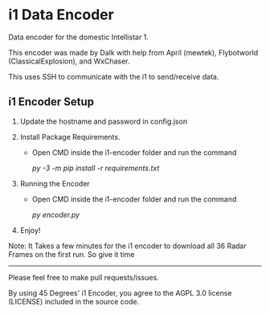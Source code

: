 # i1 Data Encoder
Data encoder for the domestic Intellistar 1.

This encoder was made by Dalk with help from April (mewtek), Flybotworld (ClassicalExplosion), and WxChaser.

This uses SSH to communicate with the i1 to send/receive data.

i1 Encoder Setup
---------------

1. Update the hostname and password in config.json
   
2. Install Package Requirements.
   - Open CMD inside the i1-encoder folder and run the command

     *py -3 -m pip install -r requirements.txt*
     
3. Running the Encoder
   - Open CMD inside the i1-encoder folder and run the command

     *py encoder.py*

4. Enjoy!


Note: It Takes a few minutes for the i1 encoder to download all 36 Radar Frames on the first run. So give it time

---------------


Please feel free to make pull requests/issues.

By using 45 Degrees' i1 Encoder, you agree to the AGPL 3.0 license (LICENSE) included in the source code. 

